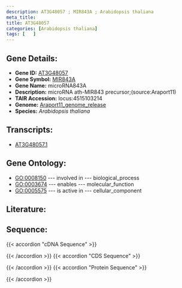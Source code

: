 ```yaml
---
description: AT3G48057 ; MIR843A ; Arabidopsis thaliana
meta_title:
title: AT3G48057
categories: [Arabidopsis thaliana]
tags: [   ]
---
```


## Gene Details:
- **Gene ID:** [AT3G48057](https://www.arabidopsis.org/locus?name=AT3G48057)
- **Gene Symbol:** <u>MIR843A</u>
- **Gene Name:** microRNA843A
- **Description:**   microRNA ath-MIR843 precursor;(source:Araport11)
- **TAIR Accession:** locus:4515103214
- **Genome:** [Araport11_genome_release](https://www.arabidopsis.org/download/list?dir=Genes%2FAraport11_genome_release)
- **Species:** *Arabidopsis thaliana*

## Transcripts:
   -  [AT3G48057.1](https://www.arabidopsis.org/gene?name=AT3G48057.1)
## Gene Ontology:
   - [GO:0008150](https://amigo.geneontology.org/amigo/term/GO:0008150)&nbsp;---&nbsp;involved in&nbsp;---&nbsp;biological_process
   - [GO:0003674](https://amigo.geneontology.org/amigo/term/GO:0003674)&nbsp;---&nbsp;enables&nbsp;---&nbsp;molecular_function
   - [GO:0005575](https://amigo.geneontology.org/amigo/term/GO:0005575)&nbsp;---&nbsp;is active in&nbsp;---&nbsp;cellular_component
## Literature:
## Sequence:
{{< accordion "cDNA Sequence" >}}

{{< /accordion >}}
{{< accordion "CDS Sequence" >}}

{{< /accordion >}}
{{< accordion "Protein Sequence" >}}

{{< /accordion >}}
